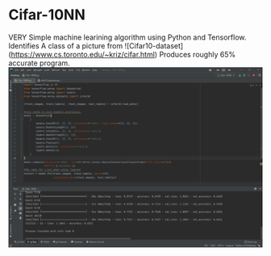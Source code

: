 # Cifar-10NN
VERY Simple machine learining algorithm using Python and Tensorflow.
Identifies A class of a picture from ![Cifar10-dataset] (https://www.cs.toronto.edu/~kriz/cifar.html)
Produces roughly 65% accurate program.
![](exercise4.png)
